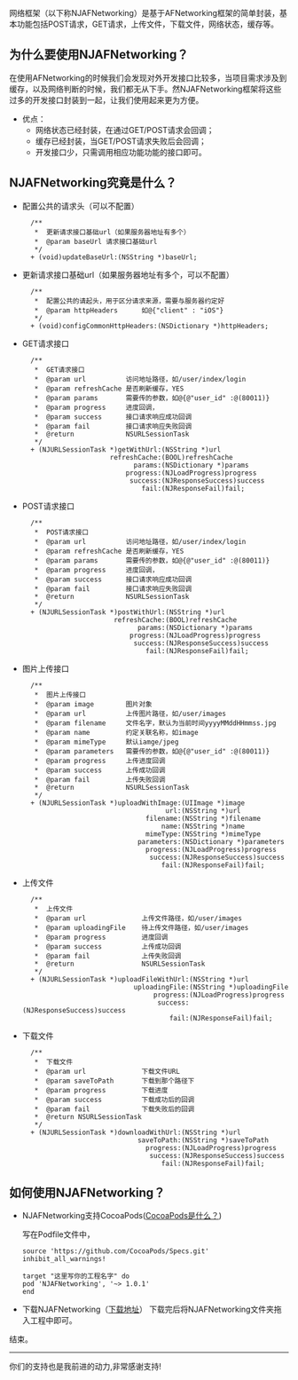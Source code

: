 
网络框架（以下称NJAFNetworking）是基于AFNetworking框架的简单封装，基本功能包括POST请求，GET请求，上传文件，下载文件，网络状态，缓存等。

## 为什么要使用NJAFNetworking？
在使用AFNetworking的时候我们会发现对外开发接口比较多，当项目需求涉及到缓存，以及网络判断的时候，我们都无从下手。然NJAFNetworking框架将这些过多的开发接口封装到一起，让我们使用起来更为方便。

- 优点：
  - 网络状态已经封装，在通过GET/POST请求会回调；
  - 缓存已经封装，当GET/POST请求失败后会回调；
  - 开发接口少，只需调用相应功能功能的接口即可。



## NJAFNetworking究竟是什么？
- 配置公共的请求头（可以不配置）

        /**
         *  更新请求接口基础url（如果服务器地址有多个）
         *  @param baseUrl 请求接口基础url
         */
        + (void)updateBaseUrl:(NSString *)baseUrl;

- 更新请求接口基础url（如果服务器地址有多个，可以不配置）
 
        /**
         *  配置公共的请起头，用于区分请求来源，需要与服务器约定好
         *  @param httpHeaders      如@{"client" : "iOS"}
         */
        + (void)configCommonHttpHeaders:(NSDictionary *)httpHeaders;

- GET请求接口
 
        /**
         *  GET请求接口
         *  @param url          访问地址路径，如/user/index/login
         *  @param refreshCache 是否刷新缓存，YES
         *  @param params       需要传的参数，如@{@"user_id" :@(80011)}
         *  @param progress     进度回调，
         *  @param success      接口请求响应成功回调
         *  @param fail         接口请求响应失败回调
         *  @return             NSURLSessionTask
         */
        + (NJURLSessionTask *)getWithUrl:(NSString *)url
                            refreshCache:(BOOL)refreshCache
                                  params:(NSDictionary *)params
                                progress:(NJLoadProgress)progress
                                 success:(NJResponseSuccess)success
                                    fail:(NJResponseFail)fail;

- POST请求接口
 
        /**
         *  POST请求接口
         *  @param url          访问地址路径，如/user/index/login
         *  @param refreshCache 是否刷新缓存，YES
         *  @param params       需要传的参数，如@{@"user_id" :@(80011)}
         *  @param progress     进度回调，
         *  @param success      接口请求响应成功回调
         *  @param fail         接口请求响应失败回调
         *  @return             NSURLSessionTask
         */
        + (NJURLSessionTask *)postWithUrl:(NSString *)url
                             refreshCache:(BOOL)refreshCache
                                   params:(NSDictionary *)params
                                 progress:(NJLoadProgress)progress
                                  success:(NJResponseSuccess)success
                                     fail:(NJResponseFail)fail;

- 图片上传接口
 
        /**
         *  图片上传接口
         *  @param image        图片对象
         *  @param url          上传图片路径，如/user/images
         *  @param filename     文件名字，默认为当前时间yyyyMMddHHmmss.jpg
         *  @param name         约定关联名称，如image
         *  @param mimeType     默认iamge/jpeg
         *  @param parameters   需要传的参数，如@{@"user_id" :@(80011)}
         *  @param progress     上传进度回调
         *  @param success      上传成功回调
         *  @param fail         上传失败回调
         *  @return             NSURLSessionTask
         */
        + (NJURLSessionTask *)uploadWithImage:(UIImage *)image
                                          url:(NSString *)url
                                     filename:(NSString *)filename
                                         name:(NSString *)name
                                     mimeType:(NSString *)mimeType
                                   parameters:(NSDictionary *)parameters
                                     progress:(NJLoadProgress)progress
                                      success:(NJResponseSuccess)success
                                         fail:(NJResponseFail)fail;

- 上传文件
 
        /**
         *  上传文件
         *  @param url              上传文件路径，如/user/images
         *  @param uploadingFile    待上传文件路径，如/user/images
         *  @param progress         进度回调
         *  @param success          上传成功回调
         *  @param fail             上传失败回调
         *  @return                 NSURLSessionTask
         */
        + (NJURLSessionTask *)uploadFileWithUrl:(NSString *)url
                                  uploadingFile:(NSString *)uploadingFile
                                       progress:(NJLoadProgress)progress
                                        success:(NJResponseSuccess)success
                                           fail:(NJResponseFail)fail;

- 下载文件
 
        /**
         *  下载文件
         *  @param url              下载文件URL
         *  @param saveToPath       下载到那个路径下
         *  @param progress         下载进度
         *  @param success          下载成功后的回调
         *  @param fail             下载失败后的回调
         *  @return NSURLSessionTask
         */
        + (NJURLSessionTask *)downloadWithUrl:(NSString *)url
                                   saveToPath:(NSString *)saveToPath
                                     progress:(NJLoadProgress)progress
                                      success:(NJResponseSuccess)success
                                         fail:(NJResponseFail)fail;

 

##  如何使用NJAFNetworking？
- NJAFNetworking支持CocoaPods([CocoaPods是什么？](http://www.jianshu.com/p/e46d57ecc1f2))

  写在Podfile文件中，

      source 'https://github.com/CocoaPods/Specs.git'
      inhibit_all_warnings!
       
      target "这里写你的工程名字" do
      pod 'NJAFNetworking', '~> 1.0.1'
      end

- 下载NJAFNetworking（[下载地址](https://github.com/nfl404/NJAFNetworking)）
下载完后将NJAFNetworking文件夹拖入工程中即可。


结束。 
***********************************
你们的支持也是我前进的动力,非常感谢支持!
